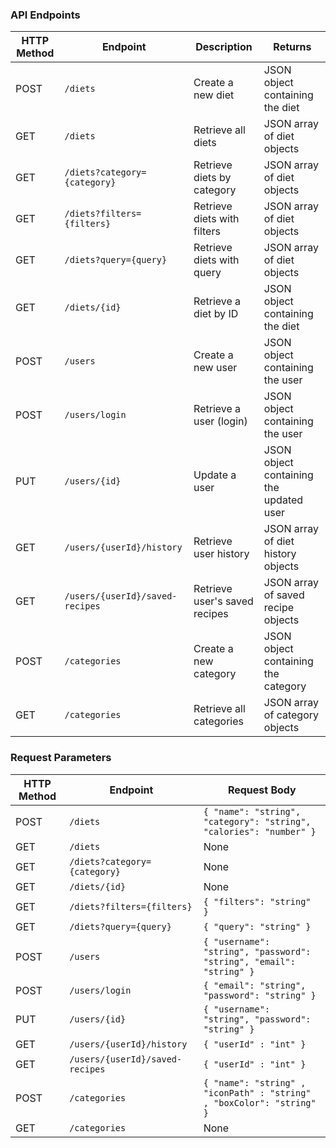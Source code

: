 
### API Endpoints

| HTTP Method | Endpoint                        | Description                    | Returns                             |
|-------------|---------------------------------|--------------------------------|-------------------------------------|
| POST        | `/diets`                        | Create a new diet              | JSON object containing the diet     |
| GET         | `/diets`                        | Retrieve all diets             | JSON array of diet objects          |
| GET         | `/diets?category={category}`    | Retrieve diets by category     | JSON array of diet objects          |
| GET         | `/diets?filters={filters}`      | Retrieve diets with filters    | JSON array of diet objects          |
| GET         | `/diets?query={query}`          | Retrieve diets with query      | JSON array of diet objects          |
| GET         | `/diets/{id}`                   | Retrieve a diet by ID          | JSON object containing the diet     |
| POST        | `/users`                        | Create a new user              | JSON object containing the user     |
| POST        | `/users/login`                  | Retrieve a user (login)        | JSON object containing the user     |
| PUT         | `/users/{id}`                   | Update a user                  | JSON object containing the updated user |
| GET         | `/users/{userId}/history`       | Retrieve user history          | JSON array of diet history objects  |
| GET         | `/users/{userId}/saved-recipes` | Retrieve user's saved recipes  | JSON array of saved recipe objects  |
| POST        | `/categories`                   | Create a new category          | JSON object containing the category |
| GET         | `/categories`                   | Retrieve all categories        | JSON array of category objects      |


### Request Parameters

| HTTP Method | Endpoint                        | Request Body                   |
|-------------|---------------------------------|--------------------------------|
| POST        | `/diets`                        | `{ "name": "string", "category": "string", "calories": "number" }` |
| GET         | `/diets`                        | None                           |
| GET         | `/diets?category={category}`    | None                           |
| GET         | `/diets/{id}`                   | None                           |
| GET         | `/diets?filters={filters}`      | `{ "filters": "string" }`      |
| GET         | `/diets?query={query}`          | `{ "query": "string" }`        |
| POST        | `/users`                        | `{ "username": "string", "password": "string", "email": "string" }` |
| POST        | `/users/login`                  | `{ "email": "string", "password": "string" }` |
| PUT         | `/users/{id}`                   | `{ "username": "string", "password": "string" }` |
| GET         | `/users/{userId}/history`       | `{ "userId" : "int" }`                          |
| GET         | `/users/{userId}/saved-recipes` | `{ "userId" : "int" }`      |
| POST        | `/categories`                   | `{ "name": "string" , "iconPath" : "string" , "boxColor": "string"  }`         |
| GET         | `/categories`                   | None                           |

